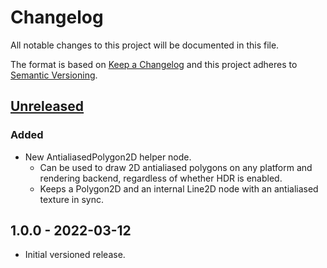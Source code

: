 # Changelog

All notable changes to this project will be documented in this file.

The format is based on [Keep a Changelog](https://keepachangelog.com/en/1.0.0/)
and this project adheres to [Semantic Versioning](https://semver.org/spec/v2.0.0.html).

## [Unreleased]

### Added

- New AntialiasedPolygon2D helper node.
  - Can be used to draw 2D antialiased polygons on any platform and rendering backend,
    regardless of whether HDR is enabled.
  - Keeps a Polygon2D and an internal Line2D node with an antialiased texture
    in sync.

## 1.0.0 - 2022-03-12

- Initial versioned release.

[Unreleased]: https://github.com/godot-extended-libraries/godot-antialiased-line2d/compare/v1.0.0...HEAD
